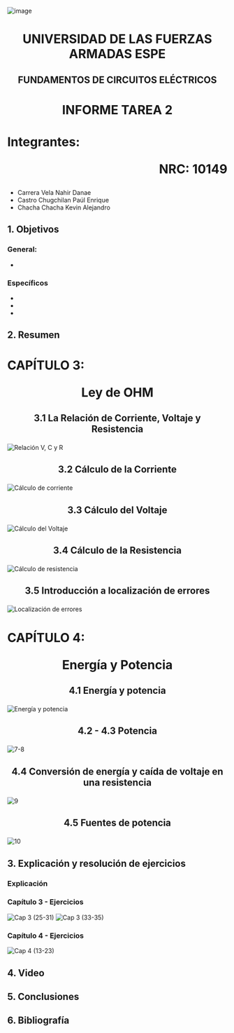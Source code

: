 ![image](https://user-images.githubusercontent.com/93786746/140656495-1e9017c5-1622-4145-a547-0ebbe5014f3d.png)
# <p align=center> UNIVERSIDAD DE LAS FUERZAS ARMADAS ESPE 
## <p align=center> FUNDAMENTOS DE CIRCUITOS ELÉCTRICOS
# <p align=center>  INFORME TAREA 2
# Integrantes: <p align=right> NRC: 10149
* Carrera Vela Nahir Danae
* Castro Chugchilan Paúl Enrique
* Chacha Chacha Kevin Alejandro
## 1. Objetivos
  ### General: 
  * 
  ### Específicos
  * 
  * 
  * 
## 2. Resumen
  # CAPÍTULO 3: <p align=center> Ley de OHM
## <p align=center> 3.1 La Relación de Corriente, Voltaje y Resistencia
![Relación V, C y R](https://user-images.githubusercontent.com/93829976/141864827-fc3d5976-7860-47a8-bb6e-6dc41f4be089.jpeg)
## <p align=center> 3.2 Cálculo de la Corriente
![Cálculo de corriente](https://user-images.githubusercontent.com/93829976/141864855-7b0fe035-adf9-46da-af80-9f3c9aae8c63.jpeg)
## <p align=center> 3.3 Cálculo del Voltaje 
![Cálculo del Voltaje](https://user-images.githubusercontent.com/93829976/141864876-fe617f76-f296-4a58-9451-f166abe25fea.jpeg)
## <p align=center> 3.4 Cálculo de la Resistencia
![Cálculo de resistencia](https://user-images.githubusercontent.com/93786746/141857575-201a1fda-1c33-463f-9423-5fc757f19495.png)
## <p align=center> 3.5 Introducción a localización de errores
![Localización de errores](https://user-images.githubusercontent.com/93786746/141862615-b7b53b1d-c20a-4c68-a25e-ed0e1163d493.png)


  # CAPÍTULO 4: <p align=center> Energía y Potencia
## <p align=center> 4.1 Energía y potencia
![Energía y potencia](https://user-images.githubusercontent.com/93786746/141865931-7a89b302-4434-4eae-8171-3dd4416be7ec.png)
## <p align=center> 4.2 - 4.3 Potencia
![7-8](https://user-images.githubusercontent.com/93829962/141863822-6c0fe2fa-f62f-4620-9b3b-2e009c146c69.jpeg)
## <p align=center> 4.4 Conversión de energía y caída de voltaje en una resistencia
![9](https://user-images.githubusercontent.com/93829962/141863952-9d3f5d9f-1453-445c-bd88-942ee4022658.jpeg)
## <p align=center> 4.5 Fuentes de potencia 
![10](https://user-images.githubusercontent.com/93829962/141863986-7649c2c8-3a87-42ec-a62d-d77b2162acc6.jpeg)
  
## 3. Explicación y resolución de ejercicios
  ### Explicación
  
  ### Capítulo 3 - Ejercicios
![Cap 3 (25-31)](https://user-images.githubusercontent.com/93829962/141873178-d9856687-ddc6-4d3a-80ec-6e5fceaca238.JPG)
![Cap 3 (33-35)](https://user-images.githubusercontent.com/93829962/141873205-a160278c-9096-4bf3-95af-959d7090a060.JPG)
  ### Capítulo 4 - Ejercicios
![Cap 4 (13-23)](https://user-images.githubusercontent.com/93829962/141873214-b8366442-fdc1-49b5-9c94-dee4984b460b.JPG)

## 4. Video
 
## 5. Conclusiones

## 6. Bibliografía
